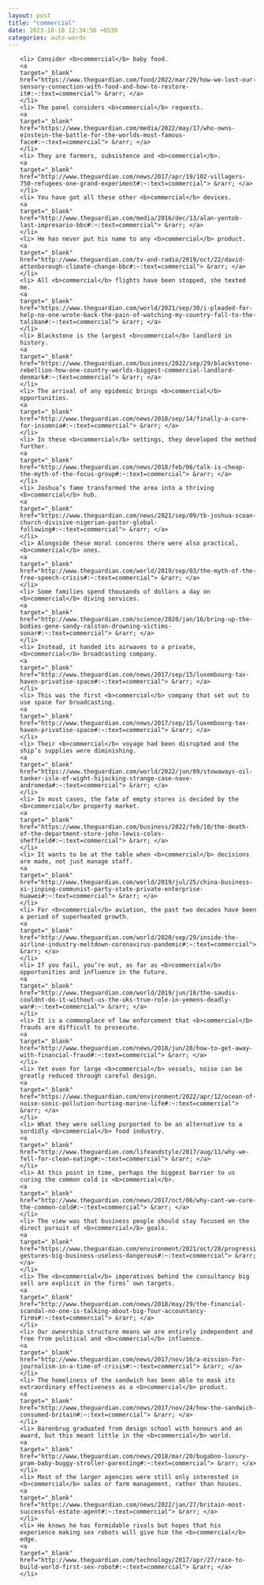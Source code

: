 ```yaml
---
layout: post
title: "commercial"
date: 2023-10-10 12:34:56 +0530
categories: auto-words
---
```

<ol>

    <li> Consider <b>commercial</b> baby food.
    <a 
    target="_blank" 
    href="https://www.theguardian.com/food/2022/mar/29/how-we-lost-our-sensory-connection-with-food-and-how-to-restore-it#:~:text=commercial"> &rarr; </a>
    </li>
    <li> The panel considers <b>commercial</b> requests.
    <a 
    target="_blank" 
    href="https://www.theguardian.com/media/2022/may/17/who-owns-einstein-the-battle-for-the-worlds-most-famous-face#:~:text=commercial"> &rarr; </a>
    </li>
    <li> They are farmers, subsistence and <b>commercial</b>.
    <a 
    target="_blank" 
    href="http://www.theguardian.com/news/2017/apr/19/102-villagers-750-refugees-one-grand-experiment#:~:text=commercial"> &rarr; </a>
    </li>
    <li> You have got all these other <b>commercial</b> devices.
    <a 
    target="_blank" 
    href="http://www.theguardian.com/media/2016/dec/13/alan-yentob-last-impresario-bbc#:~:text=commercial"> &rarr; </a>
    </li>
    <li> He has never put his name to any <b>commercial</b> product.
    <a 
    target="_blank" 
    href="http://www.theguardian.com/tv-and-radio/2019/oct/22/david-attenborough-climate-change-bbc#:~:text=commercial"> &rarr; </a>
    </li>
    <li> All <b>commercial</b> flights have been stopped, she texted me.
    <a 
    target="_blank" 
    href="https://www.theguardian.com/world/2021/sep/30/i-pleaded-for-help-no-one-wrote-back-the-pain-of-watching-my-country-fall-to-the-taliban#:~:text=commercial"> &rarr; </a>
    </li>
    <li> Blackstone is the largest <b>commercial</b> landlord in history.
    <a 
    target="_blank" 
    href="https://www.theguardian.com/business/2022/sep/29/blackstone-rebellion-how-one-country-worlds-biggest-commercial-landlord-denmark#:~:text=commercial"> &rarr; </a>
    </li>
    <li> The arrival of any epidemic brings <b>commercial</b> opportunities.
    <a 
    target="_blank" 
    href="http://www.theguardian.com/news/2018/sep/14/finally-a-cure-for-insomnia#:~:text=commercial"> &rarr; </a>
    </li>
    <li> In these <b>commercial</b> settings, they developed the method further.
    <a 
    target="_blank" 
    href="http://www.theguardian.com/news/2018/feb/06/talk-is-cheap-the-myth-of-the-focus-group#:~:text=commercial"> &rarr; </a>
    </li>
    <li> Joshua’s fame transformed the area into a thriving <b>commercial</b> hub.
    <a 
    target="_blank" 
    href="https://www.theguardian.com/news/2021/sep/09/tb-joshua-scoan-church-divisive-nigerian-pastor-global-following#:~:text=commercial"> &rarr; </a>
    </li>
    <li> Alongside these moral concerns there were also practical, <b>commercial</b> ones.
    <a 
    target="_blank" 
    href="http://www.theguardian.com/world/2019/sep/03/the-myth-of-the-free-speech-crisis#:~:text=commercial"> &rarr; </a>
    </li>
    <li> Some families spend thousands of dollars a day on <b>commercial</b> diving services.
    <a 
    target="_blank" 
    href="http://www.theguardian.com/science/2020/jan/16/bring-up-the-bodies-gene-sandy-ralston-drowning-victims-sonar#:~:text=commercial"> &rarr; </a>
    </li>
    <li> Instead, it handed its airwaves to a private, <b>commercial</b> broadcasting company.
    <a 
    target="_blank" 
    href="http://www.theguardian.com/news/2017/sep/15/luxembourg-tax-haven-privatise-space#:~:text=commercial"> &rarr; </a>
    </li>
    <li> This was the first <b>commercial</b> company that set out to use space for broadcasting.
    <a 
    target="_blank" 
    href="http://www.theguardian.com/news/2017/sep/15/luxembourg-tax-haven-privatise-space#:~:text=commercial"> &rarr; </a>
    </li>
    <li> Their <b>commercial</b> voyage had been disrupted and the ship’s supplies were diminishing.
    <a 
    target="_blank" 
    href="https://www.theguardian.com/world/2022/jun/09/stowaways-oil-tanker-isle-of-wight-hijacking-strange-case-nave-andromeda#:~:text=commercial"> &rarr; </a>
    </li>
    <li> In most cases, the fate of empty stores is decided by the <b>commercial</b> property market.
    <a 
    target="_blank" 
    href="https://www.theguardian.com/business/2022/feb/10/the-death-of-the-department-store-john-lewis-coles-sheffield#:~:text=commercial"> &rarr; </a>
    </li>
    <li> It wants to be at the table when <b>commercial</b> decisions are made, not just manage staff.
    <a 
    target="_blank" 
    href="http://www.theguardian.com/world/2019/jul/25/china-business-xi-jinping-communist-party-state-private-enterprise-huawei#:~:text=commercial"> &rarr; </a>
    </li>
    <li> For <b>commercial</b> aviation, the past two decades have been a period of superheated growth.
    <a 
    target="_blank" 
    href="http://www.theguardian.com/world/2020/sep/29/inside-the-airline-industry-meltdown-coronavirus-pandemic#:~:text=commercial"> &rarr; </a>
    </li>
    <li> If you fail, you’re out, as far as <b>commercial</b> opportunities and influence in the future.
    <a 
    target="_blank" 
    href="http://www.theguardian.com/world/2019/jun/18/the-saudis-couldnt-do-it-without-us-the-uks-true-role-in-yemens-deadly-war#:~:text=commercial"> &rarr; </a>
    </li>
    <li> It is a commonplace of law enforcement that <b>commercial</b> frauds are difficult to prosecute.
    <a 
    target="_blank" 
    href="http://www.theguardian.com/news/2018/jun/28/how-to-get-away-with-financial-fraud#:~:text=commercial"> &rarr; </a>
    </li>
    <li> Yet even for large <b>commercial</b> vessels, noise can be greatly reduced through careful design.
    <a 
    target="_blank" 
    href="https://www.theguardian.com/environment/2022/apr/12/ocean-of-noise-sonic-pollution-hurting-marine-life#:~:text=commercial"> &rarr; </a>
    </li>
    <li> What they were selling purported to be an alternative to a sordidly <b>commercial</b> food industry.
    <a 
    target="_blank" 
    href="http://www.theguardian.com/lifeandstyle/2017/aug/11/why-we-fell-for-clean-eating#:~:text=commercial"> &rarr; </a>
    </li>
    <li> At this point in time, perhaps the biggest barrier to us curing the common cold is <b>commercial</b>.
    <a 
    target="_blank" 
    href="http://www.theguardian.com/news/2017/oct/06/why-cant-we-cure-the-common-cold#:~:text=commercial"> &rarr; </a>
    </li>
    <li> The view was that business people should stay focused on the direct pursuit of <b>commercial</b> goals.
    <a 
    target="_blank" 
    href="https://www.theguardian.com/environment/2021/oct/28/progressive-gestures-big-business-useless-dangerous#:~:text=commercial"> &rarr; </a>
    </li>
    <li> The <b>commercial</b> imperatives behind the consultancy big sell are explicit in the firms’ own targets.
    <a 
    target="_blank" 
    href="http://www.theguardian.com/news/2018/may/29/the-financial-scandal-no-one-is-talking-about-big-four-accountancy-firms#:~:text=commercial"> &rarr; </a>
    </li>
    <li> Our ownership structure means we are entirely independent and free from political and <b>commercial</b> influence.
    <a 
    target="_blank" 
    href="http://www.theguardian.com/news/2017/nov/16/a-mission-for-journalism-in-a-time-of-crisis#:~:text=commercial"> &rarr; </a>
    </li>
    <li> The homeliness of the sandwich has been able to mask its extraordinary effectiveness as a <b>commercial</b> product.
    <a 
    target="_blank" 
    href="http://www.theguardian.com/news/2017/nov/24/how-the-sandwich-consumed-britain#:~:text=commercial"> &rarr; </a>
    </li>
    <li> Barenbrug graduated from design school with honours and an award, but this meant little in the <b>commercial</b> world.
    <a 
    target="_blank" 
    href="http://www.theguardian.com/news/2018/mar/20/bugaboo-luxury-pram-baby-buggy-stroller-parenting#:~:text=commercial"> &rarr; </a>
    </li>
    <li> Most of the larger agencies were still only interested in <b>commercial</b> sales or farm management, rather than houses.
    <a 
    target="_blank" 
    href="https://www.theguardian.com/news/2022/jan/27/britain-most-successful-estate-agent#:~:text=commercial"> &rarr; </a>
    </li>
    <li> He knows he has formidable rivals but hopes that his experience making sex robots will give him the <b>commercial</b> edge.
    <a 
    target="_blank" 
    href="http://www.theguardian.com/technology/2017/apr/27/race-to-build-world-first-sex-robot#:~:text=commercial"> &rarr; </a>
    </li>